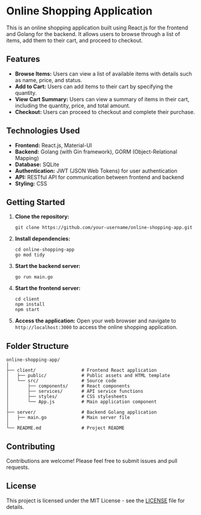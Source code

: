 
# Online Shopping Application

This is an online shopping application built using React.js for the frontend and Golang for the backend. It allows users to browse through a list of items, add them to their cart, and proceed to checkout.

## Features

- **Browse Items:** Users can view a list of available items with details such as name, price, and status.
- **Add to Cart:** Users can add items to their cart by specifying the quantity.
- **View Cart Summary:** Users can view a summary of items in their cart, including the quantity, price, and total amount.
- **Checkout:** Users can proceed to checkout and complete their purchase.

## Technologies Used

- **Frontend:** React.js, Material-UI
- **Backend:** Golang (with Gin framework), GORM (Object-Relational Mapping)
- **Database:** SQLite
- **Authentication:** JWT (JSON Web Tokens) for user authentication
- **API:** RESTful API for communication between frontend and backend
- **Styling:** CSS

## Getting Started

1. **Clone the repository:**
   ```
   git clone https://github.com/your-username/online-shopping-app.git
   ```

2. **Install dependencies:**
   ```
   cd online-shopping-app
   go mod tidy
   ```

3. **Start the backend server:**
   ```
   go run main.go
   ```

4. **Start the frontend server:**
   ```
   cd client
   npm install
   npm start
   ```

5. **Access the application:**
   Open your web browser and navigate to `http://localhost:3000` to access the online shopping application.

## Folder Structure

```
online-shopping-app/
│
├── client/                 # Frontend React application
│   ├── public/             # Public assets and HTML template
│   └── src/                # Source code
│       ├── components/     # React components
│       ├── services/       # API service functions
│       ├── styles/         # CSS stylesheets
│       └── App.js          # Main application component
│
├── server/                 # Backend Golang application
│   ├── main.go             # Main server file
│
└── README.md               # Project README
```

## Contributing

Contributions are welcome! Please feel free to submit issues and pull requests.

## License

This project is licensed under the MIT License - see the [LICENSE](LICENSE) file for details.
